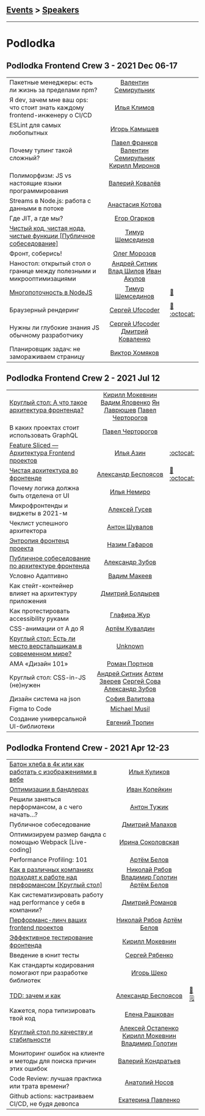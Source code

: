 ## [Events](../README.md) > [Speakers](../speakers.md)
---

# Podlodka

## Podlodka Frontend Crew 3 - 2021 Dec 06-17 
| | | |
| --- | :---: | --- |
| Пакетные менеджеры: есть ли жизнь за пределами npm?  |  [Валентин Семирульник](../../speakers/Валентин%20Семирульник.md)  |    |
| Я dev, зачем мне ваш ops: что стоит знать каждому frontend-инженеру о CI&#x2F;CD  |  [Илья Климов](../../speakers/Илья%20Климов.md)  |    |
| ESLint для самых любопытных  |  [Игорь Камышев](../../speakers/Игорь%20Камышев.md)  |    |
| Почему тулинг такой сложный?  |  [Павел Франков](../../speakers/Павел%20Франков.md)  [Валентин Семирульник](../../speakers/Валентин%20Семирульник.md)  [Кирилл Миронов](../../speakers/Кирилл%20Миронов.md)  |    |
| Полиморфизм: JS vs настоящие языки программирования  |  [Валерий Ковалёв](../../speakers/Валерий%20Ковалёв.md)  |    |
| Streams в Node.js: работа с данными в потоке  |  [Анастасия Котова](../../speakers/Анастасия%20Котова.md)  |    |
| Где JIT, а где мы?  |  [Егор Огарков](../../speakers/Егор%20Огарков.md)  |    |
| [Чистый код, чистая нода, чистые функции [Публичное собеседование]](https://youtu.be/sNFPdfgax3Q)  |  [Тимур Шемсединов](../../speakers/Тимур%20Шемсединов.md)  |    |
| Фронт, соберись!  |  [Олег Морозов](../../speakers/Олег%20Морозов.md)  |    |
| Наностол: открытый стол о границе между полезными и микрооптимизациями  |  [Андрей Ситник](../../speakers/Андрей%20Ситник.md)  [Влад Шилов](../../speakers/Влад%20Шилов.md)  [Иван Акулов](../../speakers/Иван%20Акулов.md)  |    |
| [Многопоточность в NodeJS](https://youtu.be/VNXga8zomrY)  |  [Тимур Шемсединов](../../speakers/Тимур%20Шемсединов.md)  | [:notebook:](https://www.slideshare.net/tshemsedinov/multithreading-in-nodejs-and-javascript)   |
| Браузерный рендеринг  |  [Сергей Ufocoder](../../speakers/Сергей%20Ufocoder.md)  | [:notebook:](https://docs.google.com/presentation/d/1_u28LPZWap3en4petA8iwOn8Oy5X8W_ubICgOQMFkiA/edit?usp=sharing) [:octocat:](https://github.com/ufocoder/browser-rendering-performance)  |
| Нужны ли глубокие знания JS обычному разработчику  |  [Сергей Ufocoder](../../speakers/Сергей%20Ufocoder.md)  [Дмитрий Коваленко](../../speakers/Дмитрий%20Коваленко.md)  |    |
| Планировщик задач: не замораживаем страницу  |  [Виктор Хомяков](../../speakers/Виктор%20Хомяков.md)  |    |
## Podlodka Frontend Crew 2 - 2021 Jul 12 
| | | |
| --- | :---: | --- |
| [Круглый стол: А что такое архитектура фронтенда?](https://www.youtube.com/watch?v=3XlHo3kw1PU)  |  [Кирилл Мокевнин](../../speakers/Кирилл%20Мокевнин.md)  [Вадим Яловенко](../../speakers/Вадим%20Яловенко.md)  [Ян Лаврюшев](../../speakers/Ян%20Лаврюшев.md)  [Павел Черторогов](../../speakers/Павел%20Черторогов.md)  |    |
| В каких проектах стоит использовать GraphQL  |  [Павел Черторогов](../../speakers/Павел%20Черторогов.md)  |    |
| [Feature Sliced — Архитектура Frontend проектов](https://www.youtube.com/watch?v=SnzPAr_FJ7w)  |  [Илья Азин](../../speakers/Илья%20Азин.md)  |  [:octocat:](https://github.com/feature-sliced)  |
| [Чистая архитектура во фронтенде](https://www.youtube.com/watch?v=h4WQRqNjmX0)  |  [Александр Беспоясов](../../speakers/Александр%20Беспоясов.md)  | [:notebook:](https://bespoyasov.ru/talks/podlodka-conf-clean-architecture/) [:octocat:](https://github.com/bespoyasov/frontend-clean-architecture)  |
| Почему логика должна быть отделена от UI  |  [Илья Немиро](../../speakers/Илья%20Немиро.md)  |    |
| Микрофронтенды и виджеты в 2021-м  |  [Алексей Гусев](../../speakers/Алексей%20Гусев.md)  |    |
| Чеклист успешного архитектора  |  [Антон Шувалов](../../speakers/Антон%20Шувалов.md)  |    |
| [Энтропия фронтенд проекта](https://www.youtube.com/watch?v=ttxqnObNVXw)  |  [Назим Гафаров](../../speakers/Назим%20Гафаров.md)  |    |
| [Публичное собеседование по архитектуре фронтенда](https://www.youtube.com/watch?v=VegNqfiS6k8)  |  [Александр Зубов](../../speakers/Александр%20Зубов.md)  |    |
| Условно Адаптивно  |  [Вадим Макеев](../../speakers/Вадим%20Макеев.md)  |    |
| Как стейт-контейнер влияет на архитектуру приложения  |  [Дмитрий Болдырев](../../speakers/Дмитрий%20Болдырев.md)  |    |
| Как протестировать accessibility руками  |  [Глафира Жур](../../speakers/Глафира%20Жур.md)  |    |
| CSS-анимации от А до Я  |  [Артём Кувалдин](../../speakers/Артём%20Кувалдин.md)  |    |
| [Круглый стол: Есть ли место верстальщикам в современном мире?](https://www.youtube.com/watch?v=crWwZT6ev3E)  |  [Unknown](../../speakers/Unknown.md)  |    |
| АМА «Дизайн 101»  |  [Роман Портнов](../../speakers/Роман%20Портнов.md)  |    |
| Круглый стол: CSS-in-JS (не)нужен  |  [Андрей Ситник](../../speakers/Андрей%20Ситник.md)  [Артем Зверев](../../speakers/Артем%20Зверев.md)  [Сергей Сова](../../speakers/Сергей%20Сова.md)  [Александр Зубов](../../speakers/Александр%20Зубов.md)  |    |
| Дизайн система на json  |  [София Валитова](../../speakers/София%20Валитова.md)  |    |
| Figma to Code  |  [Michael Musil](../../speakers/Michael%20Musil.md)  |    |
| Создание универсальной UI-библиотеки  |  [Евгений Тропин](../../speakers/Евгений%20Тропин.md)  |    |
## Podlodka Frontend Crew - 2021 Apr 12-23 
| | | |
| --- | :---: | --- |
| [Батон хлеба в 4к или как работать с изображениями в вебе](https://www.youtube.com/watch?v=yp3G0FUOQhM)  |  [Илья Куликов](../../speakers/Илья%20Куликов.md)  |    |
| [Оптимизации в бандлерах](https://www.youtube.com/watch?v=lcerzizJANc)  |  [Иван Копейкин](../../speakers/Иван%20Копейкин.md)  |    |
| Решили заняться перформансом, а с чего начать…?  |  [Антон Тужик](../../speakers/Антон%20Тужик.md)  |    |
| Публичное собеседование  |  [Дмитрий Малахов](../../speakers/Дмитрий%20Малахов.md)  |    |
| Оптимизируем размер бандла с помощью Webpack [Live-coding]  |  [Ирина Соколовская](../../speakers/Ирина%20Соколовская.md)  |    |
| Performance Profiling: 101  |  [Артём Белов](../../speakers/Артём%20Белов.md)  |    |
| [Как в различных компаниях подходят к работе над перформансом [Круглый стол]](https://www.youtube.com/watch?v=sP6nD7_7hL8)  |  [Николай Рябов](../../speakers/Николай%20Рябов.md)  [Владимир Голотин](../../speakers/Владимир%20Голотин.md)  [Артём Белов](../../speakers/Артём%20Белов.md)  |    |
| Как систематизировать работу над performance у себя в компании?  |  [Дмитрий Романов](../../speakers/Дмитрий%20Романов.md)  |    |
| [Перформанс-линч ваших frontend проектов](https://www.youtube.com/watch?v=PpJALQFQfbw)  |  [Николай Рябов](../../speakers/Николай%20Рябов.md)  [Артём Белов](../../speakers/Артём%20Белов.md)  |    |
| [Эффективное тестирование фронтенда](https://www.youtube.com/watch?v=e9DRhxRwsfU)  |  [Кирилл Мокевнин](../../speakers/Кирилл%20Мокевнин.md)  |    |
| Введение в юнит тесты  |  [Сергей Рябенко](../../speakers/Сергей%20Рябенко.md)  |    |
| Как стандарты кодирования помогают при разработке библиотек  |  [Игорь Шеко](../../speakers/Игорь%20Шеко.md)  |    |
| [TDD: зачем и как](https://www.youtube.com/watch?v=1SGb-lZclcU)  |  [Александр Беспоясов](../../speakers/Александр%20Беспоясов.md)  | [:notebook:](https://bespoyasov.ru/talks/podlodka-conf-2021-tdd/)  [:spiral_notepad:](https://bespoyasov.ru/blog/frontend-crew-2021-tdd/) |
| Кажется, пора типизировать твой код  |  [Елена Рашкован](../../speakers/Елена%20Рашкован.md)  |    |
| [Круглый стол по качеству и стабильности](https://www.youtube.com/watch?v=yumnasnGoyY)  |  [Алексей Остапенко](../../speakers/Алексей%20Остапенко.md)  [Кирилл Мокевнин](../../speakers/Кирилл%20Мокевнин.md)  [Владимир Голотин](../../speakers/Владимир%20Голотин.md)  |    |
| Мониторинг ошибок на клиенте и методы для поиска причин этих ошибок  |  [Валерий Кондратьев](../../speakers/Валерий%20Кондратьев.md)  |    |
| Code Review: лучшая практика или трата времени?  |  [Анатолий Носов](../../speakers/Анатолий%20Носов.md)  |    |
| Github actions: настраиваем CI&#x2F;CD, не будя девопса  |  [Екатерина Павленко](../../speakers/Екатерина%20Павленко.md)  |    |
